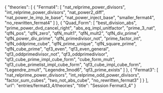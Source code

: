 {
    "theories": [
        {
            "Fermat4": [
                "nat_relprime_power_divisors",
                "int_relprime_power_divisors",
                "nat_power2_diff",
                "nat_power_le_imp_le_base",
                "nat_power_inject_base",
                "smaller_fermat4",
                "no_rewritten_fermat4"
            ]
        },
        {
            "Quad_Form": [
                "best_division_abs",
                "prime_power_dvd_cancel_right",
                "abs_eq_impl_unitfactor",
                "prime_3_nat",
                "qfN_pos",
                "qfN_zero",
                "qfN_mult1",
                "qfN_mult2",
                "qfN_div_prime",
                "qfN_power_div_prime",
                "qfN_primedivisor_not",
                "prime_factor_int",
                "qfN_oddprime_cube",
                "qfN_prime_unique",
                "qfN_square_prime",
                "qfN_cube_prime",
                "qf3_even",
                "qf3_even_general",
                "qf3_oddprimedivisor_not",
                "qf3_oddprimedivisor",
                "qf3_cube_prime_impl_cube_form",
                "cube_form_mult",
                "qf3_cube_primelist_impl_cube_form",
                "qf3_cube_impl_cube_form",
                "Legendre_zmult",
                "Legendre_1mod6",
                "qf3_prime_exists"
            ]
        },
        {
            "Fermat3": [
                "nat_relprime_power_divisors",
                "int_relprime_odd_power_divisors",
                "factor_sum_cubes",
                "two_not_abs_cube",
                "no_rewritten_fermat3"
            ]
        }
    ],
    "url": "entries/fermat3_4/theories",
    "title": "Session Fermat3_4"
}